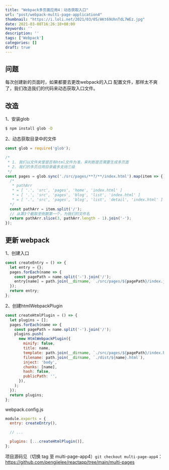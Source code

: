 ```yaml
---
title: "Webpack多页面应用4：动态获取入口"
url: "post/webpack-multi-page-application4"
thumbnail: "https://i.loli.net/2021/03/05/AKt69UhnTdL7WEz.jpg"
date: 2021-03-08T16:26:18+08:00
keywords: ''
description: ''
tags: ['Webpack']
categories: []
draft: true
---
```



## 问题 

每次创建新的页面时，如果都要去更改webpack的入口 配置文件，那样太不爽了，我们改造我们的代码来动态获取入口文件。

## 改造 

1、安装glob

```bash
$ npm install glob -D 
```

2、动态获取目录中的文件
```javascript
const glob = require('glob');

/* 
 * 1. 我们以文件夹里是否有html文件为准，来判断是否需要生成多页面
 * 2. 我们的多页应用目录最多支持三级
 */ 
const pages = glob.sync('./src/pages/**?/**/index.html').map(item => {
  /* 
   * pathArr
   * = [ '.', 'src', 'pages', 'home', 'index.html' ] 
   * = [ '.', 'src', 'pages', 'blog', 'list', 'index.html' ]
   * = [ '.', 'src', 'pages', 'blog', 'list', 'detail', 'index.html' ]
  */
  const pathArr = item.split('/'); 
  // 从第3个截取至倒数第一个，为我们的文件名
  return pathArr.slice(3, pathArr.length - 1).join('-');
});
```

## 更新 webpack 

1、创建入口 
```javascript
const createEntry = () => {
  let entry = {};
  pages.forEach(name => {
    const pagePath = name.split('-').join('/');
    entry[name] = path.join(__dirname, `./src/pages/${pagePath}/index.js`);
  });
  return entry;
};
```

2、创建htmlWebpackPlugin 

```javascript
const createHtmlPlugin = () => {
  let plugins = [];
  pages.forEach(name => {
    const pagePath = name.split('-').join('/');
    plugins.push(
      new HtmlWebpackPlugin({
        minify: false,
        title: name,
        template: path.join(__dirname, `./src/pages/${pagePath}/index.html`),
        filename: path.join(__dirname, `./dist/${name}.html`),
        inject: 'body',
        chunks: [name],
        hash: false,
        publicPath: '',
      }),
    );
  });
  return plugins;
};
```

webpack.config.js 

```javascript
module.exports = {
  entry: createEntry(),

  // ...

  plugins: [...createHtmlPlugin()],
};
```

项目源码见（切换 tag 至 multi-page-app4）`git checkout multi-page-app4`：
https://github.com/pengjielee/reactapp/tree/main/multi-pages


